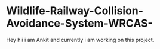 # Wildlife-Railway-Collision-Avoidance-System-WRCAS-
Hey hii i am Ankit and currently i am working on this project. 
